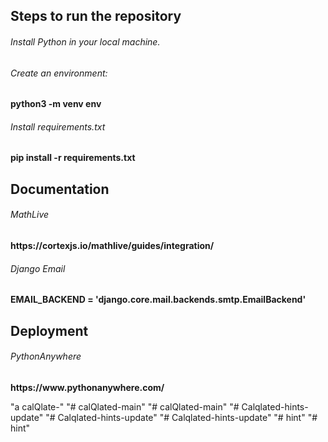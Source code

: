 ## Steps to run the repository

<h6>Install Python in your local machine.</h6>
<h6>Create an environment:</h6><strong>python3 -m venv env</strong>
<h6>Install requirements.txt</h6><strong>pip install -r requirements.txt</strong>


## Documentation
<h6>MathLive</h6><strong>https://cortexjs.io/mathlive/guides/integration/</strong>
<h6>Django Email</h6><strong>EMAIL_BACKEND = 'django.core.mail.backends.smtp.EmailBackend'</strong>

## Deployment
<h6>PythonAnywhere</h6><strong>https://www.pythonanywhere.com/</strong>

"a calQlate-" 
"# calQlated-main" 
"# calQlated-main" 
"# Calqlated-hints-update" 
"# Calqlated-hints-update" 
"# Calqlated-hints-update" 
"# hint" 
"# hint" 
